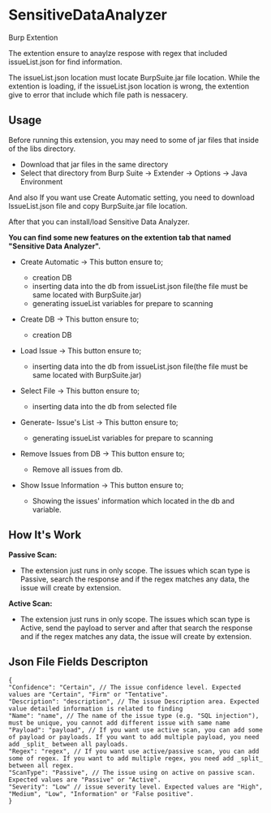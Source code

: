 # SensitiveDataAnalyzer
Burp Extention

The extention ensure to anaylze respose with regex that included issueList.json for find information.

The issueList.json location must locate BurpSuite.jar file location. While the extention is loading, if the issueList.json location is wrong, the extention give to error that include which file path is nessacery.

##  Usage

Before running this extension, you may need to some of jar files that inside of the libs directory.

* Download that jar files in the same directory
* Select that directory from Burp Suite -> Extender -> Options -> Java Environment

And also If you want use Create Automatic setting, you need to download IssueList.json file and copy BurpSuite.jar file location.

After that you can install/load Sensitive Data Analyzer.

**You can find some new features on the extention tab that named "Sensitive Data Analyzer".**
-  Create Automatic -> This button ensure to;
    *  creation DB
    *  inserting data into the db from issueList.json file(the file must be same located with BurpSuite.jar)
    *  generating issueList variables for prepare to scanning
    
-  Create DB -> This button ensure to;
    *  creation DB
    
-  Load Issue -> This button ensure to;
    *  inserting data into the db from issueList.json file(the file must be same located with BurpSuite.jar)
    
-  Select File -> This button ensure to;
    *  inserting data into the db from selected file
    
-  Generate- Issue's List -> This button ensure to;
    *  generating issueList variables for prepare to scanning
    
-  Remove Issues from DB -> This button ensure to;
    *  Remove all issues from db.
    
-  Show Issue Information -> This button ensure to;
    *  Showing the issues' information which located in the db and variable.
    
 ## How It's Work
 
 **Passive Scan:**
   *  The extension just runs in only scope. The issues which scan type is Passive, search the response and if the regex matches any data, the issue will create by extension. 
   
 **Active Scan:**
   *  The extension just runs in only scope. The issues which scan type is Active, send the payload to server and after that search the response and if the regex matches any data, the issue will create by extension. 
 
 ## Json File Fields Descripton
 
 ```
{
"Confidence": "Certain", // The issue confidence level. Expected values are "Certain", "Firm" or "Tentative".
"Description": "description", // The issue Description area. Expected value detailed information is related to finding
"Name": "name", // The name of the issue type (e.g. "SQL injection"), must be unique, you cannot add different issue with same name
"Payload": "payload", // If you want use active scan, you can add some of payload or payloads. If you want to add multiple payload, you need add _split_ between all payloads.
"Regex": "regex", // If you want use active/passive scan, you can add some of regex. If you want to add multiple regex, you need add _split_ between all regex.
"ScanType": "Passive", // The issue using on active on passive scan. Expected values are "Passive" or "Active".
"Severity": "Low" // issue severity level. Expected values are "High", "Medium", "Low", "Information" or "False positive".
}
 ```
